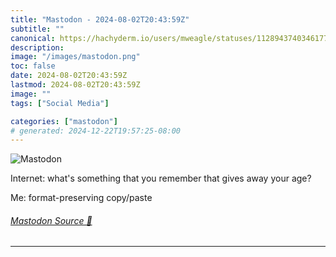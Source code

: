 ```yaml
---
title: "Mastodon - 2024-08-02T20:43:59Z"
subtitle: ""
canonical: https://hachyderm.io/users/mweagle/statuses/112894374034617768
description:
image: "/images/mastodon.png"
toc: false
date: 2024-08-02T20:43:59Z
lastmod: 2024-08-02T20:43:59Z
image: ""
tags: ["Social Media"]

categories: ["mastodon"]
# generated: 2024-12-22T19:57:25-08:00
---
```

![Mastodon](/images/mastodon.png)

<p>Internet: what&#39;s something that you remember that gives away your age?</p><p>Me: format-preserving copy/paste</p>


###### [Mastodon Source 🐘](https://hachyderm.io/@mweagle/112894374034617768)

___

